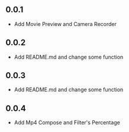 ## 0.0.1

* Add Movie Preview and Camera Recorder

## 0.0.2

* Add README.md and change some function

## 0.0.3

* Add README.md and change some function

## 0.0.4

* Add Mp4 Compose and Filter's Percentage